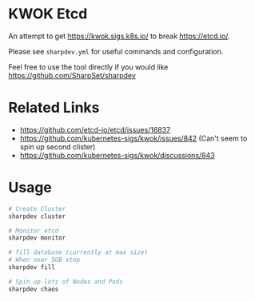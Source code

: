 # KWOK Etcd

An attempt to get https://kwok.sigs.k8s.io/ to break https://etcd.io/.

Please see `sharpdev.yml` for useful commands and configuration.

Feel free to use the tool directly if you would like https://github.com/SharpSet/sharpdev

# Related Links

- https://github.com/etcd-io/etcd/issues/16837
- https://github.com/kubernetes-sigs/kwok/issues/842 (Can't seem to spin up second clister)
- https://github.com/kubernetes-sigs/kwok/discussions/843


# Usage

```bash
# Create Cluster
sharpdev cluster

# Monitor etcd
sharpdev monitor

# fill database (currently at max size)
# When near 5GB stop
sharpdev fill

# Spin up lots of Nodes and Pods
sharpdev chaos
```
